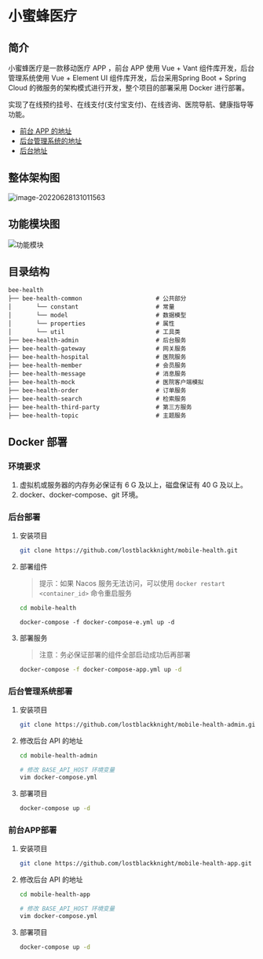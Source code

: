 # 小蜜蜂医疗

## 简介

小蜜蜂医疗是一款移动医疗 APP ，前台 APP 使用 Vue + Vant 组件库开发，后台管理系统使用 Vue + Element UI 组件库开发，后台采用Spring Boot + Spring Cloud 的微服务的架构模式进行开发，整个项目的部署采用 Docker 进行部署。

实现了在线预约挂号、在线支付(支付宝支付)、在线咨询、医院导航、健康指导等功能。

- [前台 APP 的地址](https://github.com/lostblackknight/mobile-health-app)
- [后台管理系统的地址](https://github.com/lostblackknight/mobile-health-admin)
- [后台地址](https://github.com/lostblackknight/mobile-health)

## 整体架构图

![image-20220628131011563](https://s2.loli.net/2022/06/28/UOhBw7a3I2yZCJY.png)

## 功能模块图

![功能模块](https://s2.loli.net/2022/06/28/5nMSLwgJHy9z2UT.png)

## 目录结构

```shell
bee-health   
├── bee-health-common                     # 公共部分
│       └── constant                      # 常量
│       └── model                         # 数据模型
│       └── properties                    # 属性
│       └── util                          # 工具类
├── bee-health-admin                      # 后台服务
├── bee-health-gateway                    # 网关服务
├── bee-health-hospital                   # 医院服务
├── bee-health-member                     # 会员服务
├── bee-health-message                    # 消息服务
├── bee-health-mock                       # 医院客户端模拟
├── bee-health-order                      # 订单服务
├── bee-health-search                     # 检索服务
├── bee-health-third-party                # 第三方服务
├── bee-health-topic                      # 主题服务
```

## Docker 部署

### 环境要求

1. 虚拟机或服务器的内存务必保证有 6 G 及以上，磁盘保证有 40 G 及以上。
2. docker、docker-compose、git 环境。

### 后台部署

1. 安装项目

   ```bash
   git clone https://github.com/lostblackknight/mobile-health.git
   ```

2. 部署组件

   > 提示：如果 Nacos 服务无法访问，可以使用 `docker restart <container_id>` 命令重启服务

   ```bash
   cd mobile-health
   ```

   ```shell
   docker-compose -f docker-compose-e.yml up -d
   ```

3. 部署服务

   > 注意：务必保证部署的组件全部启动成功后再部署

   ```bash
   docker-compose -f docker-compose-app.yml up -d
   ```

### 后台管理系统部署

1. 安装项目

   ```bash
   git clone https://github.com/lostblackknight/mobile-health-admin.git
   ```

2. 修改后台 API 的地址

   ```bash
   cd mobile-health-admin
   ```

   ```bash
   # 修改 BASE_API_HOST 环境变量
   vim docker-compose.yml
   ```

3. 部署项目

   ```bash
   docker-compose up -d
   ```

### 前台APP部署

1. 安装项目

   ```bash
   git clone https://github.com/lostblackknight/mobile-health-app.git
   ```

2. 修改后台 API 的地址

   ```bash
   cd mobile-health-app
   ```

   ```bash
   # 修改 BASE_API_HOST 环境变量
   vim docker-compose.yml
   ```

3. 部署项目

   ```bash
   docker-compose up -d
   ```